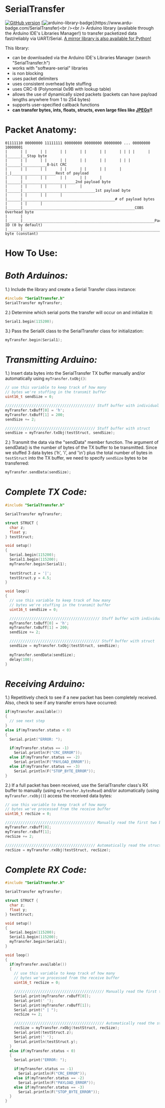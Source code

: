 # SerialTransfer
[![GitHub version](https://badge.fury.io/gh/PowerBroker2%2FSerialTransfer.svg)](https://badge.fury.io/gh/PowerBroker2%2FSerialTransfer)  [![arduino-library-badge](https://www.ardu-badge.com/badge/SerialTransfer.svg?)](https://www.ardu-badge.com/SerialTransfer)<br /><br />
Arduino library (available through the Arduino IDE's Libraries Manager!) to transfer packetized data fast/reliably via UART/Serial. [A mirror library is also available for Python!](https://github.com/PowerBroker2/pySerialTransfer)

This library:
- can be downloaded via the Arduino IDE's Libraries Manager (search "SerialTransfer.h")
- works with "software-serial" libraries
- is non blocking
- uses packet delimiters
- uses consistent overhead byte stuffing
- uses CRC-8 (Polynomial 0x9B with lookup table)
- allows the use of dynamically sized packets (packets can have payload lengths anywhere from 1 to 254 bytes)
- supports user-specified callback functions
- **can transfer bytes, ints, floats, structs, even large files like [JPEGs](https://forum.arduino.cc/index.php?topic=676260.msg4567624#msg4567624)!!**

# Packet Anatomy:
```
01111110 00000000 11111111 00000000 00000000 00000000 ... 00000000 10000001
|      | |      | |      | |      | |      | |      | | | |      | |______|__Stop byte
|      | |      | |      | |      | |      | |      | | | |______|___________8-bit CRC
|      | |      | |      | |      | |      | |      | |_|____________________Rest of payload
|      | |      | |      | |      | |      | |______|________________________2nd payload byte
|      | |      | |      | |      | |______|_________________________________1st payload byte
|      | |      | |      | |______|__________________________________________# of payload bytes
|      | |      | |______|___________________________________________________COBS Overhead byte
|      | |______|____________________________________________________________Packet ID (0 by default)
|______|_____________________________________________________________________Start byte (constant)
```

# **How To Use:**

# *Both Arduinos:*
1.) Include the library and create a Serial Transfer class instance:
```c++
#include "SerialTransfer.h"
SerialTransfer myTransfer;
```

2.) Determine which serial ports the transfer will occur on and initialize it:
```c++
Serial1.begin(115200);
```

3.) Pass the SerialX class to the SerialTransfer class for initialization:
```c++
myTransfer.begin(Serial1);
```


# *Transmitting Arduino:*
1.) Insert data bytes into the SerialTransfer TX buffer manually and/or automatically using `myTransfer.txObj()`:
```c++
// use this variable to keep track of how many
// bytes we're stuffing in the transmit buffer
uint16_t sendSize = 0;

///////////////////////////////////////// Stuff buffer with individual bytes
myTransfer.txBuff[0] = 'h';
myTransfer.txBuff[1] = 200;
sendSize += 2;

///////////////////////////////////////// Stuff buffer with struct
sendSize = myTransfer.txObj(testStruct, sendSize);
```

2.) Transmit the data via the "sendData" member function. The argument of sendData() is the number of bytes of the TX buffer to be transmitted. Since we stuffed 3 data bytes ('h', 'i', and '\n') plus the total number of bytes in `testStruct` into the TX buffer, we need to specify `sendSize` bytes to be transferred:
```c++
myTransfer.sendData(sendSize);
```

# *Complete TX Code:*
```c++
#include "SerialTransfer.h"

SerialTransfer myTransfer;

struct STRUCT {
  char z;
  float y;
} testStruct;

void setup()
{
  Serial.begin(115200);
  Serial1.begin(115200);
  myTransfer.begin(Serial1);
  
  testStruct.z = '|';
  testStruct.y = 4.5;
}

void loop()
{
  // use this variable to keep track of how many
  // bytes we're stuffing in the transmit buffer
  uint16_t sendSize = 0;

  ///////////////////////////////////////// Stuff buffer with individual bytes
  myTransfer.txBuff[0] = 'h';
  myTransfer.txBuff[1] = 200;
  sendSize += 2;

  ///////////////////////////////////////// Stuff buffer with struct
  sendSize = myTransfer.txObj(testStruct, sendSize);
  
  myTransfer.sendData(sendSize);
  delay(100);
}
```


# *Receiving Arduino:*
1.) Repetitively check to see if a new packet has been completely received. Also, check to see if any transfer errors have occurred:
```c++
if(myTransfer.available())
{
  // see next step
}
else if(myTransfer.status < 0)
{
  Serial.print("ERROR: ");

  if(myTransfer.status == -1)
    Serial.println(F("CRC_ERROR"));
  else if(myTransfer.status == -2)
    Serial.println(F("PAYLOAD_ERROR"));
  else if(myTransfer.status == -3)
    Serial.println(F("STOP_BYTE_ERROR"));
}
```

2.) If a full packet has been received, use the SerialTransfer class's RX buffer to manually (using `myTransfer.bytesRead`) and/or automatically (using `myTransfer.rxObj()`) access the received data bytes:
```c++
// use this variable to keep track of how many
// bytes we've processed from the receive buffer
uint16_t recSize = 0;

///////////////////////////////////////// Manually read the first two bytes in the rxBuff
myTransfer.rxBuff[0];
myTransfer.rxBuff[1];
recSize += 2;

///////////////////////////////////////// Automatically read the struct's bytes in the rxBuff
recSize = myTransfer.rxObj(testStruct, recSize);
```

# *Complete RX Code:*
```c++
#include "SerialTransfer.h"

SerialTransfer myTransfer;

struct STRUCT {
  char z;
  float y;
} testStruct;

void setup()
{
  Serial.begin(115200);
  Serial1.begin(115200);
  myTransfer.begin(Serial1);
}

void loop()
{
  if(myTransfer.available())
  {
    // use this variable to keep track of how many
    // bytes we've processed from the receive buffer
    uint16_t recSize = 0;

    ///////////////////////////////////////// Manually read the first two bytes in the rxBuff
    Serial.print(myTransfer.rxBuff[0]);
    Serial.print(' ');
    Serial.print(myTransfer.rxBuff[1]);
    Serial.print(" | ");
    recSize += 2;

    ///////////////////////////////////////// Automatically read the struct's bytes in the rxBuff
    recSize = myTransfer.rxObj(testStruct, recSize);
    Serial.print(testStruct.z);
    Serial.print(' ');
    Serial.println(testStruct.y);
  }
  else if(myTransfer.status < 0)
  {
    Serial.print("ERROR: ");

    if(myTransfer.status == -1)
      Serial.println(F("CRC_ERROR"));
    else if(myTransfer.status == -2)
      Serial.println(F("PAYLOAD_ERROR"));
    else if(myTransfer.status == -3)
      Serial.println(F("STOP_BYTE_ERROR"));
  }
}
```
